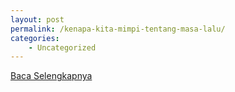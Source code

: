 ```yaml
---
layout: post
permalink: /kenapa-kita-mimpi-tentang-masa-lalu/
categories:
    - Uncategorized
---
```


[Baca Selengkapnya](/10)
